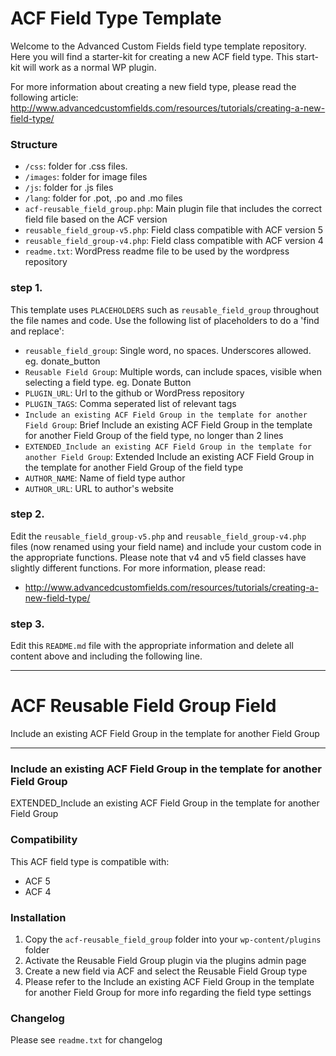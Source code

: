 # ACF Field Type Template

Welcome to the Advanced Custom Fields field type template repository.
Here you will find a starter-kit for creating a new ACF field type. This start-kit will work as a normal WP plugin.

For more information about creating a new field type, please read the following article:
http://www.advancedcustomfields.com/resources/tutorials/creating-a-new-field-type/

### Structure

* `/css`:  folder for .css files.
* `/images`: folder for image files
* `/js`: folder for .js files
* `/lang`: folder for .pot, .po and .mo files
* `acf-reusable_field_group.php`: Main plugin file that includes the correct field file based on the ACF version
* `reusable_field_group-v5.php`: Field class compatible with ACF version 5 
* `reusable_field_group-v4.php`: Field class compatible with ACF version 4
* `readme.txt`: WordPress readme file to be used by the wordpress repository

### step 1.

This template uses `PLACEHOLDERS` such as `reusable_field_group` throughout the file names and code. Use the following list of placeholders to do a 'find and replace':

* `reusable_field_group`: Single word, no spaces. Underscores allowed. eg. donate_button
* `Reusable Field Group`: Multiple words, can include spaces, visible when selecting a field type. eg. Donate Button
* `PLUGIN_URL`: Url to the github or WordPress repository
* `PLUGIN_TAGS`: Comma seperated list of relevant tags
* `Include an existing ACF Field Group in the template for another Field Group`: Brief Include an existing ACF Field Group in the template for another Field Group of the field type, no longer than 2 lines
* `EXTENDED_Include an existing ACF Field Group in the template for another Field Group`: Extended Include an existing ACF Field Group in the template for another Field Group of the field type
* `AUTHOR_NAME`: Name of field type author
* `AUTHOR_URL`: URL to author's website

### step 2.

Edit the `reusable_field_group-v5.php` and `reusable_field_group-v4.php` files (now renamed using your field name) and include your custom code in the appropriate functions. 
Please note that v4 and v5 field classes have slightly different functions. For more information, please read:
* http://www.advancedcustomfields.com/resources/tutorials/creating-a-new-field-type/

### step 3.

Edit this `README.md` file with the appropriate information and delete all content above and including the following line.

-----------------------

# ACF Reusable Field Group Field

Include an existing ACF Field Group in the template for another Field Group

-----------------------

### Include an existing ACF Field Group in the template for another Field Group

EXTENDED_Include an existing ACF Field Group in the template for another Field Group

### Compatibility

This ACF field type is compatible with:
* ACF 5
* ACF 4

### Installation

1. Copy the `acf-reusable_field_group` folder into your `wp-content/plugins` folder
2. Activate the Reusable Field Group plugin via the plugins admin page
3. Create a new field via ACF and select the Reusable Field Group type
4. Please refer to the Include an existing ACF Field Group in the template for another Field Group for more info regarding the field type settings

### Changelog
Please see `readme.txt` for changelog
